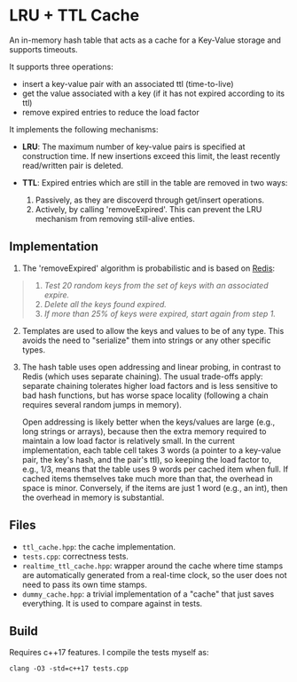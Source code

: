 # LRU + TTL Cache

An in-memory hash table that acts as a cache for a Key-Value storage and supports timeouts.

It supports three operations:
- insert a key-value pair with an associated ttl (time-to-live)
- get the value associated with a key (if it has not expired according to its ttl)
- remove expired entries to reduce the load factor

It implements the following mechanisms:

* **LRU**:
The maximum number of key-value pairs is specified at construction time.
If new insertions exceed this limit, the least recently read/written pair is deleted.

* **TTL**:
Expired entries which are still in the table are removed in two ways:
  1. Passively, as they are discoverd through get/insert operations. 
  2. Actively, by calling 'removeExpired'. This can prevent the LRU mechanism from removing still-alive enties.

## Implementation

1. The 'removeExpired' algorithm is probabilistic and is based on [Redis](https://redis.io/commands/expire):

> 1. *Test 20 random keys from the set of keys with an associated expire.*
> 2. *Delete all the keys found expired.*
> 3. *If more than 25% of keys were expired, start again from step 1.*

2. Templates are used to allow the keys and values to be of any type. This avoids the need to "serialize" them into strings or any other specific types.

3. The hash table uses open addressing and linear probing, in contrast to Redis (which uses separate chaining). The usual trade-offs apply: separate chaining tolerates higher load factors and is less sensitive to bad hash functions, but has worse space locality (following a chain requires several random jumps in memory).

    Open addressing is likely better when the keys/values are large (e.g., long strings or arrays), because then the extra memory required to maintain a low load factor is relatively small. In the current implementation, each table cell takes 3 words (a pointer to a key-value pair, the key's hash, and the pair's ttl), so keeping the load factor to, e.g., 1/3, means that the table uses 9 words per cached item when full. If cached items themselves take much more than that, the overhead in space is minor. Conversely, if the items are just 1 word (e.g., an int), then the overhead in memory is substantial.


## Files

* `ttl_cache.hpp`: the cache implementation.
* `tests.cpp`: correctness tests.
* `realtime_ttl_cache.hpp`: wrapper around the cache where time stamps are automatically generated from a real-time clock, so the user does not need to pass its own time stamps.
* `dummy_cache.hpp`: a trivial implementation of a "cache" that just saves everything. It is used to compare against in tests.

## Build

Requires c++17 features. I compile the tests myself as:

`clang -O3 -std=c++17 tests.cpp`
